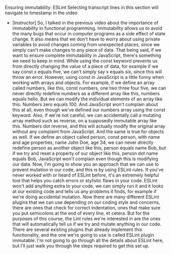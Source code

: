Ensuring immutability: ESLint
Selecting transcript lines in this section will navigate to timestamp in the video
- [Instructor] So, I talked in the previous video about the importance of immutability in functional programming. Immutability allows us to avoid the many bugs that occur in computer programs as a side effect of state change. It also means that we don't have to worry about using private variables to avoid changes coming from unexpected places, since we simply can't make changes to any piece of data. That being said, if we want to ensure complete immutability in JavaScript, there's something we need to keep in mind. While using the const keyword prevents us from directly changing the value of a piece of data, for example if we say const x equals five, we can't simply say x equals six, since this will throw an error. However, using const in JavaScript is a little funny when working with arrays and objects. For example, if we define an array called numbers, like this, const numbers, one two three four five, we can never directly redefine numbers as a different array like this, numbers equals hello. But we can modify the individual elements of an array like this. Numbers zero equals 100. And JavaScript won't complain about this at all, even though we've defined our numbers array using the const keyword. Also, if we're not careful, we can accidentally call a mutating array method such as reverse, on a supposedly immutable array like this. Numbers dot reverse, and this will actually modify the original array without any complaint from JavaScript. And the same is true for objects as well. If we define an object called person, const person, with name and age properties, name John Doe, age 34, we can never directly redefine person as another object like this, person equals name Bob, but if we try and reset a property of our object like this, person dot name equals Bob, JavaScript won't complain even though this is modifying our data. Now, I'm going to show you an approach that we can use to prevent mutation in our code, and this is by using ESLint rules. If you've never worked with or heard of ESLint before, it's an extremely helpful tool that helps you catch errors or stylistic flaws in your code. ESLint won't add anything extra to your code, we can simply run it and it looks at our existing code and tells us any problems it finds, for example if we're doing accidental mutation. Now there are many different ESLint plugins that we can use depending on our coding style and concerns, there are ones that check for correct indentation, ones that make sure you put semicolons at the end of every line, et cetera. But for the purposes of this course, the Lint rules we're interested in are the ones that will automatically tell us if we try and mutate anything in our code. There are several existing plugins that already implement this functionality, and the one we're going to use is called ESLint plugin immutable. I'm not going to go through all the details about ESLint here, but I'll just walk you through the steps required to get this set up.

